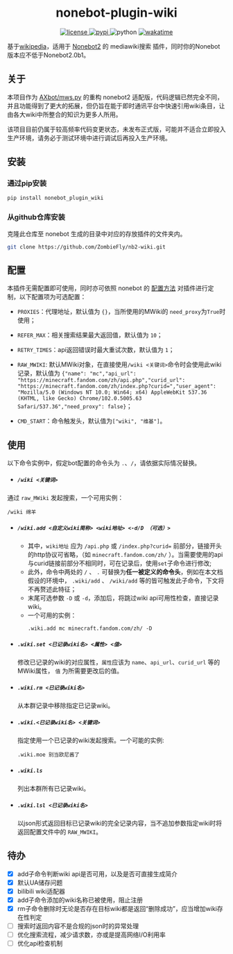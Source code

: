 <div align="center">

# nonebot-plugin-wiki

<a href="./LICENSE">
    <img src="https://img.shields.io/github/license/ZombieFly/nb2-wiki.svg" alt="license">
</a>
<a href="https://pypi.python.org/pypi/nonebot-plugin-example">
    <img src="https://img.shields.io/pypi/v/nonebot-plugin-wiki.svg" alt="pypi">
</a>
<img src="https://img.shields.io/badge/python-3.8+-blue.svg" alt="python">
<a href="https://wakatime.com/badge/github/ZombieFly/nb2-wiki"><img src="https://wakatime.com/badge/github/ZombieFly/nb2-wiki.svg" alt="wakatime"></a>

</div>


基于[wikipedia](https://github.com/goldsmith/Wikipedia)，适用于 [Nonebot2](https://github.com/nonebot/nonebot2) 的 mediawiki搜索 插件，同时你的Nonebot版本应不低于Nonebot2.0b1。 

## 关于
本项目作为 [AXbot/mws.py](https://github.com/ZombieFly/AXbot/blob/master/mws.py) 的重构 nonebot2 适配版，代码逻辑已然完全不同，并且功能得到了更大的拓展，但仍旨在能于即时通讯平台中快速引用wiki条目，让由各大wiki中所整合的知识为更多人所用。

该项目目前仍属于较高频率代码变更状态，未发布正式版，可能并不适合立即投入生产环境，请务必于测试环境中进行调试后再投入生产环境。

## 安装

### 通过pip安装
```bash
pip install nonebot_plugin_wiki
```

### 从github仓库安装
克隆此仓库至 nonebot 生成的目录中对应的存放插件的文件夹内。
```bash
git clone https://github.com/ZombieFly/nb2-wiki.git
```

## 配置
本插件无需配置即可使用，同时亦可依照 nonebot 的 [配置方法](https://v2.nonebot.dev/docs/tutorial/configuration) 对插件进行定制，以下配置项为可选配置：
- ``PROXIES``：代理地址，默认值为 ``{}``，当所使用的MWiki的 ``need_proxy``为``True``时使用；

- ``REFER_MAX``：相关搜索结果最大返回值，默认值为 ``10``；

- ``RETRY_TIMES``：api返回错误时最大重试次数，默认值为 ``1``；

- ``RAW_MWIKI``: 默认MWiki对象，在直接使用``/wiki <关键词>``命令时会使用此wiki记录，默认值为 ``{"name": "mc","api_url": "https://minecraft.fandom.com/zh/api.php","curid_url": "https://minecraft.fandom.com/zh/index.php?curid=","user_agent": "Mozilla/5.0 (Windows NT 10.0; Win64; x64) AppleWebKit 537.36 (KHTML, like Gecko) Chrome/102.0.5005.63 Safari/537.36","need_proxy": false}``；

- ``CMD_START``：命令触发头，默认值为``["wiki", "维基"]``。

## 使用
以下命令实例中，假定bot配置的命令头为 ``.``、``/``，请依据实际情况替换。

- ##### ``/wiki <关键词>`` <br>
通过 ``raw_MWiki`` 发起搜索，一个可用实例：
```
/wiki 绵羊
```

- ##### ``/wiki.add <自定义wiki简称> <wiki地址> <-d/D （可选）>``<br>
    - 其中，``wiki地址`` 应为 ``/api.php`` 或 ``/index.php?curid=`` 前部分，链接开头的http协议可省略，（如 ``minecraft.fandom.com/zh/`` ）。当需要使用的api与curid链接前部分不相同时，可在记录后，使用``set``子命令进行修改;
    - 此外，命令中两处的 ``/`` 、 ``.`` 可替换为**任一被定义的命令头**，例如在本文档假设的环境中， ``.wiki/add`` 、 ``/wiki/add`` 等的皆可触发此子命令，下文将不再赘述此特征；
    - 末尾可选参数 ``-D`` 或 ``-d``，添加后，将跳过wiki api可用性检查，直接记录wiki。
    - 一个可用的实例：
        ```
        .wiki.add mc minecraft.fandom.com/zh/ -D
        ```

- ##### ``.wiki.set <已记录wiki名> <属性> <值>``
  修改已记录的wiki的对应属性，``属性``应该为 ``name``、``api_url``、``curid_url`` 等的MWiki属性， ``值`` 为所需要更改后的值。

- ##### ``.wiki.rm <已记录wiki名>``
  从本群记录中移除指定已记录wiki。

- ##### ``.wiki.<已记录wiki名> <关键词>``
  指定使用一个已记录的wiki发起搜索。一个可能的实例:
  ```
  .wiki.moe 别当欧尼酱了
  ```

- ##### ``.wiki.ls``
  列出本群所有已记录wiki。

- ##### ``.wiki.lsl <已记录wiki名>``
  以json形式返回目标已记录wiki的完全记录内容，当不追加参数指定wiki时将返回配置文件中的 `RAW_MWIKI`。


## 待办
- [x] add子命令判断wiki api是否可用，以及是否可直接生成简介
- [x] 默认UA储存问题
- [x] bilibili wiki适配器
- [x] add子命令添加的wiki名称已被使用，阻止注册
- [x] rm子命令删除时无论是否存在目标wiki都是返回“删除成功”，应当增加wiki存在性判定
- [ ] 搜索时返回内容不是合规的json时的异常处理
- [ ] 优化搜索流程，减少请求数，亦或是提高网络I/O利用率
- [ ] 优化api检查机制
